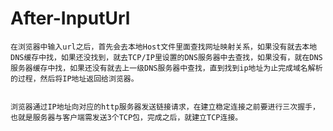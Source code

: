 # After-InputUrl

    在浏览器中输入url之后，首先会去本地Host文件里面查找网址映射关系，如果没有就去本地DNS缓存中找，如果还没找到，就去TCP/IP里设置的DNS服务器中去查找，如果没有，就在DNS服务器缓存中找，如果还没有就去上一级DNS服务器中查找，直到找到ip地址为止完成域名解析的过程，然后将IP地址返回给浏览器。


    浏览器通过IP地址向对应的http服务器发送链接请求，在建立稳定连接之前要进行三次握手，也就是服务器与客户端需发送3个TCP包，完成之后，就建立TCP连接。

